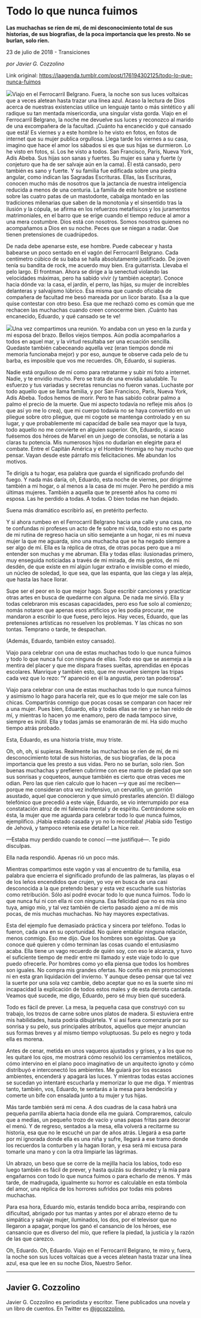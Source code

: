 # Todo lo que nunca fuimos

**Las muchachas se ríen de mí, de mi desconocimiento total de sus historias, de sus biografías, de la poca importancia que les presto. No se burlan, solo ríen.**

23 de julio de 2018 - Transiciones

_por Javier G. Cozzolino_

Link original: https://laagenda.tumblr.com/post/176194302125/todo-lo-que-nunca-fuimos

![](https://64.media.tumblr.com/fc8d98ba700f6e186c85f737a367e3bb/tumblr_inline_pcbr017R6u1t6q87u_500.png)Viajo en el Ferrocarril Belgrano. Fuera, la noche son sus luces voltaicas que a veces aletean hasta trazar una línea azul. Acaso la lectura de Dios acerca de nuestras existencias utilice un lenguaje tanto o más sintético y allí radique su tan mentada misericordia, una singular vista gorda. Viajo en el Ferrocarril Belgrano, la noche me devuelve sus luces y reconozco al marido de una excompañera de la facultad. ¡Cuánto ha encanecido y qué cansado que está! Es viernes y a este hombre lo he visto en fotos, en fotos de internet que su mujer publica orgullosa. Llega tarde los viernes a su casa, imagino que hace el amor los sábados si es que sus hijas se durmieron. Lo he visto en fotos, sí. Los he visto a todos. San Francisco, París, Nueva York, Adís Abeba. Sus hijas son sanas y fuertes. Su mujer es sana y fuerte (y conjeturo que ha de ser salvaje aún en la cama). Él está cansado, pero también es sano y fuerte. Y su familia fue edificada sobre una piedra angular, como indican las Sagradas Escrituras. Ellas, las Escrituras, conocen mucho más de nosotros que la jactancia de nuestra inteligencia reducida a menos de una centuria. La familia de este hombre se sostiene sobre las cuatro patas de un mastodonte, cabalga montado en las tradiciones milenarias que saben de la monotonía y el sinsentido tras la ilusión y la cópula, se afirma en los refuerzos metafísicos y los juramentos matrimoniales, en el barro que se erige cuando el tiempo reduce al amor a una mera costumbre. Dios está con nosotros. Somos nosotros quienes no acompañamos a Dios en su noche. Peces que se niegan a nadar. Que tienen pretensiones de cuadrúpedos.


De nada debe apenarse este, ese hombre. Puede cabecear y hasta babearse un poco sentado en el vagón del Ferrocarril Belgrano. Cada centímetro cúbico de su baba se halla absolutamente justificado. De joven tenía su bandita de rock, me acuerdo muy bien. Era guitarrista. Llevaba el pelo largo. El frontman. Ahora se dirige a la senectud violando las velocidades máximas, pero ha sabido vivir (y también aceptar). Conoce hacia dónde va: la casa, el jardín, el perro, las hijas, su mujer de increíbles delanteras y salvajismo lúbrico. Esa misma que cuando oficiaba de compañera de facultad me besó mareada por un licor barato. Esa a la que quise contestar con otro beso. Esa que me rechazó como es común que me rechacen las muchachas cuando creen conocerme bien. ¡Cuánto has encanecido, Eduardo, y qué cansado se te ve!


![](https://64.media.tumblr.com/fc8d98ba700f6e186c85f737a367e3bb/tumblr_inline_pcbr017R6u1t6q87u_500.png)Una vez compartimos una reunión. Yo andaba con un yeso en la zurda y mi esposa del brazo. Bellos viejos tiempos. Aún podía acompañarlos a todos en aquel mar, y la virtud resultaba ser una ecuación sencilla. Quedaste también cabeceando aquella vez (eran tiempos donde mi memoria funcionaba mejor) y por eso, aunque te observe cada pelo de tu barba, es imposible que vos me recuerdes. Oh, Eduardo, si supieras.


Nadie está orgulloso de mí como para retratarme y subir mi foto a internet. Nadie, y te envidio mucho. Pero se trata de una envidia saludable. Tu esfuerzo y tus variadas y secretas renuncias no fueron vanas. Luchaste por todo aquello que se llama familia, y por San Francisco, París, Nueva York, Adís Abeba. Todos hemos de morir. Pero te has sabido cobrar palmo a palmo el precio de la muerte. Que mi aspecto todavía no refleje mis años (o que así yo me lo crea), que mi cuerpo todavía no se haya convertido en un pliegue sobre otro pliegue, que mi cogote se mantenga controlado y en su lugar, y que probablemente mi capacidad de baile sea mayor que la tuya, todo aquello no me convierte en alguien superior. Oh, Eduardo, si acaso fuésemos dos héroes de Marvel en un juego de consolas, se notaría a las claras tu potencia. Mis numerosos hijos no dudarían en elegirte para el combate. Entre el Capitán América y el Hombre Hormiga no hay mucho que pensar. Vayan desde este párrafo mis felicitaciones. Me abundan los motivos.


Te dirigís a tu hogar, esa palabra que guarda el significado profundo del fuego. Y nada más daría, oh, Eduardo, esta noche de viernes, por dirigirme también a mi hogar, o al menos a la casa de mi mujer. Pero he perdido a mis últimas mujeres. También a aquella que te presenté años ha como mi esposa. Las he perdido a todas. A todas. O bien todas me han dejado.


Suena más dramático escribirlo así, en pretérito perfecto.


Y si ahora rumbeo en el Ferrocarril Belgrano hacia una calle y una casa, no te confundas ni profeses un acto de fe sobre mi vida, todo esto no es parte de mi rutina de regreso hacia un sitio semejante a un hogar, ni es mi nueva mujer la que me aguarda, sino una muchacha que se ha negado siempre a ser algo de mí. Ella es la réplica de otras, de otras pocas pero que a mi entender son muchas y me abruman. Ella y todas ellas: ilusionadas primero, muy enseguida noticiadas a través de mi mirada, de mis gestos, de mi desdén, de que existe en mí algún lugar extraño e invisible como el miedo, un núcleo de soledad, lo que sea, que las espanta, que las ciega y las aleja, que hasta las hace llorar.


Supe ser el peor en lo que mejor hago. Supe escribir canciones y practicar otras artes en busca de quedarme con alguna. De nada me sirvió. Ella y todas celebraron mis escasas capacidades, pero eso fue solo al comienzo; nomás notaron que apenas esos artificios yo les podía procurar, me mandaron a escribir lo que fuese, pero lejos. Hay veces, Eduardo, que las pretensiones artísticas no resuelven los problemas. Y las chicas no son tontas. Temprano o tarde, te despachan.


(Además, Eduardo, también estoy cansado).


Viajo para celebrar con una de estas muchachas todo lo que nunca fuimos y todo lo que nunca fui con ninguna de ellas. Todo eso que se asemeja a la mentira del placer y que me dispara frases sueltas, aprendidas en épocas escolares. Manrique y también esto, que me revuelve siempre las tripas cada vez que lo rezo: “Y apareció en él la angustia, pero tan poderosa”.


Viajo para celebrar con una de estas muchachas todo lo que nunca fuimos y asimismo lo hago para hacerla reír, que es lo que mejor me sale con las chicas. Compartirás conmigo que pocas cosas se comparan con hacer reír a una mujer. Pues bien, Eduardo, ella y todas ellas se ríen y se han reído de mí, y mientras lo hacen yo me enamoro, pero de nada tampoco sirve, siempre es inútil. Ella y todas jamás se enamorarán de mí. Ha sido mucho tiempo atrás probado.


Esta, Eduardo, es una historia triste, muy triste.


Oh, oh, oh, si supieras. Realmente las muchachas se ríen de mí, de mi desconocimiento total de sus historias, de sus biografías, de la poca importancia que les presto a sus vidas. Pero no se burlan, solo ríen. Son buenas muchachas y prefieren cubrirme con ese manto de piedad que son sus sonrisas y coqueteos, aunque también es cierto que otras veces me odian. Pero las que ríen calculo que lo hacen —y que así me reciben— porque me consideran otra vez inofensivo, un cervatillo, un gorrión asustado, aquel que conocieron y que simuló prestarles atención. El diálogo telefónico que precedió a este viaje, Eduardo, se vio interrumpido por esa constatación atroz de mi falencia mental y de espíritu. Centrándome solo en ésta, la mujer que me aguarda para celebrar todo lo que nunca fuimos, ejemplifico. ¡Había estado casada y yo no lo recordaba! ¡Había sido Testigo de Jehová, y tampoco retenía ese detalle! La hice reír.


—Estaba muy perdido cuando te conocí —me justifiqué—. Te pido disculpas.


Ella nada respondió. Apenas rió un poco más.


Mientras compartimos este vagón y vas al encuentro de tu familia, esa palabra que encierra el significado profundo de las palmeras, las playas o el de los leños encendidos que crujen, yo voy en busca de una casi desconocida a la que pretendo besar y esta vez escucharle sus historias como retribución. Sólo así podré evocar todo lo que nunca fuimos. Todo lo que nunca fui ni con ella ni con ninguna. Esa felicidad que no es mía sino tuya, amigo mío, y tal vez también de cierto pasado ajeno a mí de mis pocas, de mis muchas muchachas. No hay mayores expectativas.


Esta del ejemplo fue demasiado práctica y sincera por teléfono. Todas lo fueron, cada una en su oportunidad. No quiere entablar ninguna relación, menos conmigo. Eso me dijo. Que los hombres son egoístas. Que ya conoce qué quieren y cómo terminan las cosas cuando el entusiasmo acaba. Ella tiene un vago recuerdo de quién soy, con eso le alcanza, y tuvo el suficiente tiempo de medir entre mi llamado y este viaje todo lo que puedo ofrecerle. Por hombres como yo ella piensa que todos los hombres son iguales. No compra mis grandes ofertas. No confía en mis promociones ni en esta gran liquidación del invierno. Y aunque deseo pensar que tal vez la suerte por una sola vez cambie, debo aceptar que no es la suerte sino mi incapacidad la explicación de todos estos males y de esta derrota cantada. Veamos qué sucede, me digo, Eduardo, pero sé muy bien qué sucederá.


Todo es fácil de prever. La mesa, la pequeña casa que construyó con su trabajo, los trozos de carne sobre unos platos de madera. Si estuviera entre mis habilidades, hasta podría dibujártela. Y si así fuera comenzaría por su sonrisa y su pelo, sus principales atributos, aquellos que mejor anuncian sus formas breves y al mismo tiempo voluptuosas. Su pelo es negro y toda ella es morena.


Antes de cenar, metida en unos vaqueros ajustados y grises, y a los que no les quitaré los ojos, me mostrará cómo resolvió los cerramientos metálicos, cómo intervino en el plano poco imaginativo de un arquitecto ignoto y cómo distribuyó e interconectó los ambientes. Me guiará por los escasos ambientes, encenderá y apagará las luces. Y mientras todas estas acciones se sucedan yo intentaré escucharla y memorizar lo que me diga. Y mientras tanto, también, vos, Eduardo, te sentarás a la mesa para bendecirla y comerte un bife con ensalada junto a tu mujer y tus hijas.


Más tarde también será mi cena. A dos cuadras de la casa habrá una pequeña parrilla abierta hacia donde ella me guiará. Compraremos, calculo que a medias, un pequeño trozo de vacío y unas papas fritas para decorar el menú. Y de regreso, sentados a la mesa, ella volverá a recitarme su historia, esa que no le escuché un par de años atrás. Llegará a esa parte por mí ignorada donde ella es una niña y sufre, llegará a ese tramo donde los recuerdos la conturben y la hagan lloran, y esa será mi excusa para tomarle una mano y con la otra limpiarle las lágrimas.


Un abrazo, un beso que se corre de la mejilla hacia los labios, todo eso luego también es fácil de prever, y hasta quizás su desnudez y la mía para engañarnos con todo lo que nunca fuimos o para echarlo de menos. Y más tarde, de madrugada, igualmente su horror es calculable en esta tómbola del amor, una réplica de los horrores sufridos por todas mis pobres muchachas. 


Para esa hora, Eduardo mío, estarás tendido boca arriba, respirando con dificultad, abrigado por tus mantas y antes por el abrazo eterno de tu simpática y salvaje mujer, iluminados, los dos, por el televisor que no llegaron a apagar, porque los ganó el cansancio de los héroes, ese cansancio que es diverso del mío, que refiere la piedad, la justicia y la razón de las que carezco.


Oh, Eduardo. Oh, Eduardo. Viajo en el Ferrocarril Belgrano, te miro y, fuera, la noche son sus luces voltaicas que a veces aletean hasta trazar una línea azul, esa que lee en su noche Dios, Nuestro Señor.




---

 Javier G. Cozzolino
--------------------

 Javier G. Cozzolino es periodista y escritor. Tiene publicados una novela y un libro de cuentos. En Twitter es [@jgcozzolino.](https://twitter.com/jgcozzolino) 

